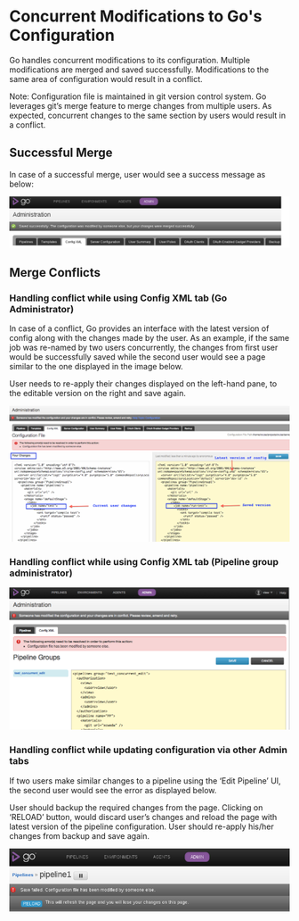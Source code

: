 # Concurrent Modifications to Go's Configuration

Go handles concurrent modifications to its configuration. Multiple modifications are merged and saved successfully. Modifications to the same area of configuration would result in a conflict.

Note: Configuration file is maintained in git version control system. Go leverages git’s merge feature to merge changes from multiple users. As expected, concurrent changes to the same section by users would result in a conflict.

## Successful Merge

In case of a successful merge, user would see a success message as below:

![](../resources/images/cruise/admin/successful_config_merge.png)

## Merge Conflicts

### Handling conflict while using Config XML tab (Go Administrator)

In case of a conflict, Go provides an interface with the latest version of config along with the changes made by the user. As an example, if the same job was re-named by two users concurrently, the changes from first user would be successfully saved while the second user would see a page similar to the one displayed in the image below.

User needs to re-apply their changes displayed on the left-hand pane, to the editable version on the right and save again.

![](../resources/images/cruise/admin/config_xml_merge_conflict.png)

### Handling conflict while using Config XML tab (Pipeline group administrator)

![](../resources/images/cruise/admin/group_admin_merge_conflict.png)

### Handling conflict while updating configuration via other Admin tabs

If two users make similar changes to a pipeline using the ‘Edit Pipeline’ UI, the second user would see the error as displayed below.

User should backup the required changes from the page. Clicking on ‘RELOAD’ button, would discard user’s changes and reload the page with latest version of the pipeline configuration. User should re-apply his/her changes from backup and save again.

![](../resources/images/cruise/admin/clicky_admin_merge_conflict.png)